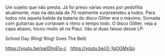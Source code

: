 Um sujeito que não presta. Já foi preso várias vezes por pedofilia atualmente, mas na década de 70 realmente surpreendeu a todos. Para todos nós aquela batida da bateria do disco Glitter era o máximo. Somada com guitarras que cortavam o ritmo o tempo todo. O disco Glitter, veja a capa abaixo, tocou muito ali na Piaui. Vão ai duas faixas desse LP:

School Day (Ring! Ring! Goes The Bell)

https://youtu.be/swlDhsEIu-c
 
https://youtu.be/i2-1gOGMxQo
